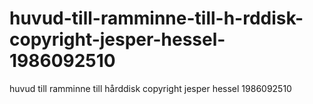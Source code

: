 # huvud-till-ramminne-till-h-rddisk-copyright-jesper-hessel-1986092510
huvud till ramminne till hårddisk copyright jesper hessel 1986092510
